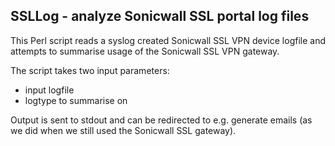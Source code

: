 SSLLog - analyze Sonicwall SSL portal log files
-----------------------------------------------

This Perl script reads a syslog created Sonicwall SSL VPN device logfile and
attempts to summarise usage of the Sonicwall SSL VPN gateway.

The script takes two input parameters:
*   input logfile 
*   logtype to summarise on

Output is sent to stdout and can be redirected to e.g. generate emails (as we
did when we still used the Sonicwall SSL gateway).



